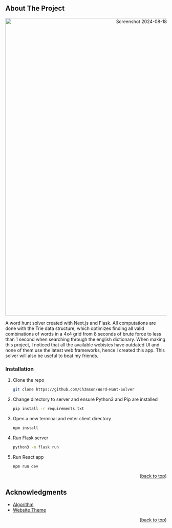 
<a id="readme-top"></a>

<!-- ABOUT THE PROJECT -->
## About The Project

<p align="center">
  <img width="928" alt="Screenshot 2024-08-18 at 6 49 13 PM" src="https://github.com/user-attachments/assets/97af11c3-5e9c-45e9-9e28-ac468e4eda6b">
</p>

A word hunt solver created with Next.js and Flask. All computations are done with the Trie data structure, which optimizes finding all valid combinations of words in a 4x4 grid from 8 seconds of brute force to less than 1 second when searching through the english dictionary. When making this project, I noticed that all the available webistes have outdated UI and none of them use the latest web frameworks, hence I created this app. This solver will also be useful to beat my friends.

### Installation

1. Clone the repo
   ```sh
   git clone https://github.com/Ch3mson/Word-Hunt-Solver
   ```
2. Change directory to server and ensure Python3 and Pip are installed
   ```sh
   pip install -r requirements.txt
   ```
4. Open a new terminal and enter client directory
   ```sh
   npm install
   ```
5. Run Flask server
   ```sh
   python3 -m flask run
   ```
6. Run React app
   ```sh
   npm run dev
   ```

<p align="right">(<a href="#readme-top">back to top</a>)</p>

<!-- ACKNOWLEDGMENTS -->
## Acknowledgments

* [Algorithm](https://www.youtube.com/watch?v=H88R7XlGSDo)
* [Website Theme](https://animated-fluent-emoji.vercel.app/)

<p align="right">(<a href="#readme-top">back to top</a>)</p>
